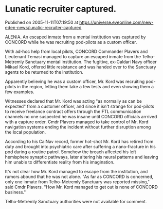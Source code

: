 # Lunatic recruiter captured.
Published on 2005-11-11T07:19:50 at https://universe.eveonline.com/new-eden-news/lunatic-recruiter-captured

ALENIA. An escaped inmate from a mental institution was captured by CONCORD while he was recruiting pod-pilots as a custom officer. 

With ad-hoc help from local pilots, CONCORD Commander Plavers and Lieutenant Temasi managed to capture an escaped inmate from the Telho-Metremly Sanctuary mental institution. The fugitive, ex-Caldari Navy officer Mikael Kord, offered little resistance and was handed over to the Sanctuary agents to be returned to the institution. 

Apparently believing he was a custom officer, Mr. Kord was recruiting pod-pilots in the region, letting them take a few tests and even showing them a few examples.

Witnesses declared that Mr. Kord was acting "as normally as can be expected" from a customer officer, and since it isn't strange for pod-pilots to receive freelance contract offers through the FTL communication channels no one suspected he was insane until CONCORD officials arrrived with a capture order. Cmdr Plavers managed to take control of Mr. Kord navigation systems ending the incident without further disruption among the local population. 

According to his CalNav record, former hot-shot Mr. Kord has retired from duty and brought into psychiatric care after suffering a nano-fracture in his pod during a routine patrol. Somehow the breach affected his left hemisphere synaptic pathways, later altering his neural patterns and leaving him unable to differentiate reality from his imagination. 

It's not clear how Mr. Kord managed to escape from the institution, and rumors abound that he was not alone. "As far as CONCORD is concerned, only one inmate from Telho-Metremly Sanctuary was reported missing," said Cmdr Plavers. "How Mr. Kord managed to get out is none of CONCORD business." 

Telho-Metremly Sanctuary authorities were not available for comment.
